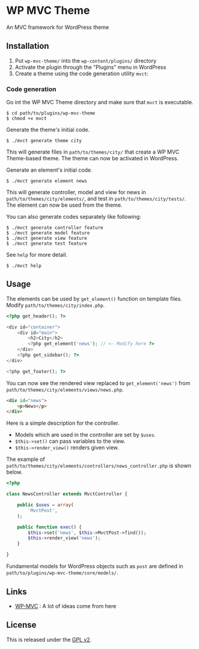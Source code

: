 # WP MVC Theme

An MVC framework for WordPress theme

## Installation

1. Put `wp-mvc-theme/` into the `wp-content/plugins/` directory
2. Activate the plugin through the "Plugins" menu in WordPress
3. Create a theme using the code generation utility `mvct`:

### Code generation

Go int the WP MVC Theme directory and make sure that `mvct` is executable.

	$ cd path/to/plugins/wp-mvc-theme
	$ chmod +x mvct

Generate the theme's initial code.

	$ ./mvct generate theme city

This will generate files in `path/to/themes/city/` that create a WP MVC Theme-based theme. The theme can now be activated in WordPress.

Generate an element's initial code.

	$ ./mvct generate element news

This will generate controller, model and view for news in `path/to/themes/city/elements/`, and test in `path/to/themes/city/tests/`. The element can now be used from the theme.

You can also generate codes separately like following:

	$ ./mvct generate controller feature
	$ ./mvct generate model feature
	$ ./mvct generate view feature
	$ ./mvct generate test feature

See `help` for more detail.

	$ ./mvct help

## Usage

The elements can be used by `get_element()` function on template files. Modify `path/to/themes/city/index.php`.

```php
<?php get_header(); ?>

<div id="container">
	<div id="main">
		<h2>City</h2>
		<?php get_element('news'); // <- Modify here ?>
	</div>
	<?php get_sidebar(); ?>
</div>

<?php get_footer(); ?>
```

You can now see the rendered view replaced to `get_element('news')` from `path/to/themes/city/elements/views/news.php`.

```html
<div id="news">
	<p>News</p>
</div>
```

Here is a simple description for the controller.

* Models which are used in the controller are set by `$uses`.
* `$this->set()` can pass variables to the view.
* `$this->render_view()` renders given view.

The example of `path/to/themes/city/elements/controllers/news_controller.php` is shown below.

```php
<?php

class NewsController extends MvctController {

	public $uses = array(
		'MvctPost',
	);

	public function exec() {
		$this->set('news', $this->MvctPost->find());
		$this->render_view('news');
	}

}
```

Fundamental models for WordPress objects such as `post` are defined in `path/to/plugins/wp-mvc-theme/core/models/`.

## Links

* [WP-MVC][1] : A lot of ideas come from here

## License

This is released under the [GPL v2][2].

[1]: http://www.gnu.org/licenses/gpl-2.0.html
[2]: http://www.gnu.org/licenses/gpl-2.0.html
